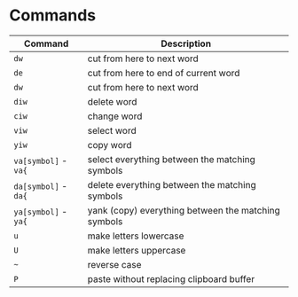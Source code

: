 # Commands

| Command     | Description |
| ----------- | ----------- |
| `dw`        | cut from here to next word |
| `de`        | cut from here to end of current word |
| `dw`        | cut from here to next word |
| `diw`       | delete word |
| `ciw`       | change word |
| `viw`       | select word |
| `yiw`       | copy word |
| `va[symbol]` - `va{` | select everything between the matching symbols |
| `da[symbol]` - `da{` | delete everything between the matching symbols |
| `ya[symbol]` - `ya{` | yank (copy) everything between the matching symbols |
| `u` | make letters lowercase |
| `U` | make letters uppercase |
| `~` | reverse case |
| `P` | paste without replacing clipboard buffer |


